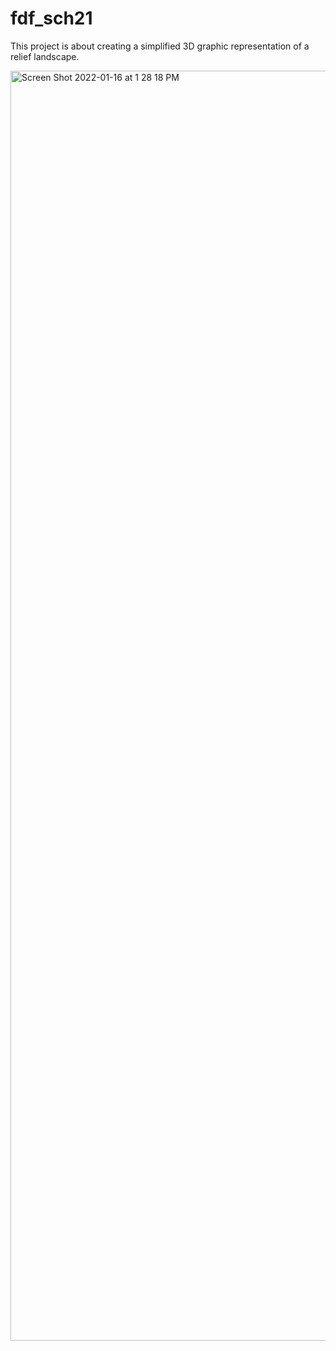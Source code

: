 # fdf_sch21
This project is about creating a simplified 3D graphic representation of a relief landscape.

<img width="2032" alt="Screen Shot 2022-01-16 at 1 28 18 PM" src="https://user-images.githubusercontent.com/63970557/149656344-2f9dc985-976e-4b88-b945-9d123cab932b.png">
